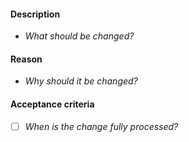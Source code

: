 #### Description
- _What should be changed?_

#### Reason
- _Why should it be changed?_

#### Acceptance criteria
- [ ] _When is the change fully processed?_
